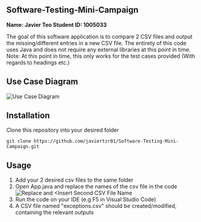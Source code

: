 ## Software-Testing-Mini-Campaign
**Name: Javier Teo
Student ID: 1005033**

The goal of this software application is to compare 2 CSV files and output the missing/different entries in a new CSV file.
The entirety of this code uses Java and does not require any external libraries at this point in time.
Note: At this point in time, this only works for the test cases provided (With regards to headings etc.)
## Use Case Diagram
![Use Case Diagram](https://i.imgur.com/7pSKZ9p.jpeg)
## Installation
Clone this repository into your desired folder

`git clone https://github.com/javiertzr01/Software-Testing-Mini-Campaign.git`

## Usage
1. Add your 2 desired csv files to the same folder
2. Open App.java and replace the names of the csv file in the code
![Replace <Insert First CSV File Name> and <Insert Second CSV File Name](https://i.imgur.com/Q1hmqk7.png)
3. Run the code on your IDE (e.g F5 in Visual Studio Code)
4.  A CSV file named "exceptions.csv" should be created/modified, containing the relevant outputs
